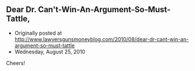 ## Dear Dr. Can't-Win-An-Argument-So-Must-Tattle,

 * Originally posted at http://www.lawyersgunsmoneyblog.com/2010/08/dear-dr-cant-win-an-argument-so-must-tattle
 * Wednesday, August 25, 2010

Cheers!